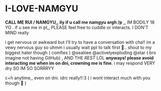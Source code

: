 # I-LOVE-NAMGYU

**CALL ME RUI / NAMGYU,, ily if u call me namgyu argh /p**
 ,, IM BODILY 18 YO . if u see me in pt,, PLEASE feel free to cuddle or interacts. I DON'T MIND really

 i get nervous or awkward but I'll try to have a conversation with cha!!
 im a vewy nervous guy so uhmm i usually wait ppl to talk first 🥀..  shout to my biggest hater though ( comfies ) @sealiiee @activelyexploding @star ( bro imagine not having GitHub) , AND THE _REST_ LOL
**anyways! please avoid interacting me when im on dni, crowning me is fine**. i may respond VERY dry SO IM SO SORRRYY



c+h anytime,, even on dni. idrc really!!:3 ( i wont interact much with you though 🌈 )
